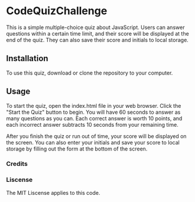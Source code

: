 # CodeQuizChallenge
This is a simple multiple-choice quiz about JavaScript. Users can answer questions within a certain time limit, and their score will be displayed at the end of the quiz. They can also save their score and initials to local storage.
## Installation
To use this quiz, download or clone the repository to your computer.
## Usage
To start the quiz, open the index.html file in your web browser. Click the "Start the Quiz" button to begin. You will have 60 seconds to answer as many questions as you can. Each correct answer is worth 10 points, and each incorrect answer subtracts 10 seconds from your remaining time.

After you finish the quiz or run out of time, your score will be displayed on the screen. You can also enter your initials and save your score to local storage by filling out the form at the bottom of the screen.
### Credits

### Liscense
The MIT Liscense applies to this code.